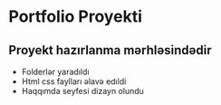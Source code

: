 # Portfolio Proyekti

## Proyekt hazırlanma mərhləsindədir

* Folderlər yaradıldı
* Html css faylları əlavə edıldi
* Haqqımda seyfesi dizayn olundu


